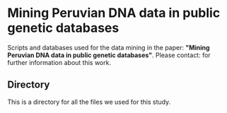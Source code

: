 # Mining Peruvian DNA data in public genetic databases
Scripts and databases used for the data mining in the paper: **"Mining Peruvian DNA data in public genetic databases"**. Please contact: for further information about this work.

## Directory
This is a directory for all the files we used for this study. 
